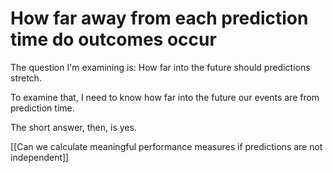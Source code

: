 # How far away from each prediction time do outcomes occur
The question I'm examining is: How far into the future should predictions stretch.

To examine that, I need to know how far into the future our events are from prediction time.

The short answer, then, is yes. 

[[Can we calculate meaningful performance measures if predictions are not independent]]

<!-- #service #p1 -->

<!-- {BearID:5282E604-E7EC-4D00-9903-29D3D2C6362A-42740-0000022527BEFBCB} -->
